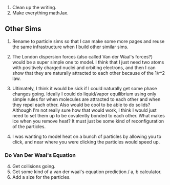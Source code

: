 
1. Clean up the writing.
1. Make everything mathJax.

## Other Sims
1. Rename to particle sims so that I can make some more pages and reuse the same infrastructure when I build other similar sims.

1. The London dispersion forces (also called Van der Waal's forces?) would be a super simple one to model. I think that I just need two atoms with positively charged nuclei and orbiting electrons, and then I can show that they are naturally attracted to each other because of the 1/r^2 law.
1. Ultimately, I think it would be sick if I could naturally get some phase changes going. Ideally I could do liquid/vapor equilibrium using only simple rules for when molecules are attracted to each other and when they repel each other. Also would be cool to be able to do solids? Although I'm not really sure how that would work, I think I would just need to set them up to be covalently bonded to each other. What makes ice when you remove heat? It must just be some kind of reconfiguration of the particles.
1. I was wanting to model heat on a bunch of particles by allowing you to click, and near where you were clicking the particles would speed up.


### Do Van Der Waal's Equation
4. Get collisions going.
5. Get some kind of a van der waal's equation prediction / a, b calculator.
6. Add a size for the particles.


